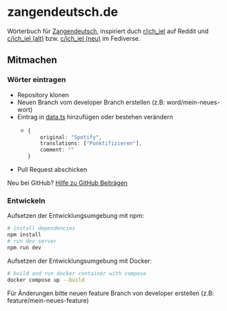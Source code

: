 # zangendeutsch.de
Wörterbuch für [Zangendeutsch](https://www.bedeutungonline.de/was-ist-zangendeutsch-woerterbuch-erklaerung-bedeutung/), inspiriert duch [r/ich_iel](https://old.reddit.com/r/ich_iel/) auf Reddit und [c/ich_iel (alt)](https://feddit.de/c/ich_iel) bzw. [c/ich_iel (neu)](https://feddit.org/c/ich_iel) im Fediverse.

## Mitmachen
### Wörter eintragen
- Repository klonen
- Neuen Branch vom developer Branch erstellen (z.B: word/mein-neues-wort)
- Eintrag in [data.ts](https://github.com/philipp-schuetz/zangendeutsch.de/blob/main/src/lib/data.ts) hinzufügen oder bestehen verändern
  - ```ts
    {
        original: "Spotify",
        translations: ["Punktifizieren"],
        comment: ""
    }
    ```
- Pull Request abschicken

Neu bei GitHub? [Hilfe zu GitHub Beiträgen](https://github.com/firstcontributions/first-contributions/blob/main/translations/README.de.md)

### Entwickeln
Aufsetzen der Entwicklungsumgebung mit npm:
```bash
# install dependencies
npm install
# run dev server
npm run dev
```

Aufsetzen der Entwicklungsumgebung mit Docker:
```bash
# build and run docker container with compose
docker compose up --build
```

Für Änderungen bitte neuen feature Branch von developer erstellen (z.B: feature/mein-neues-feature)
